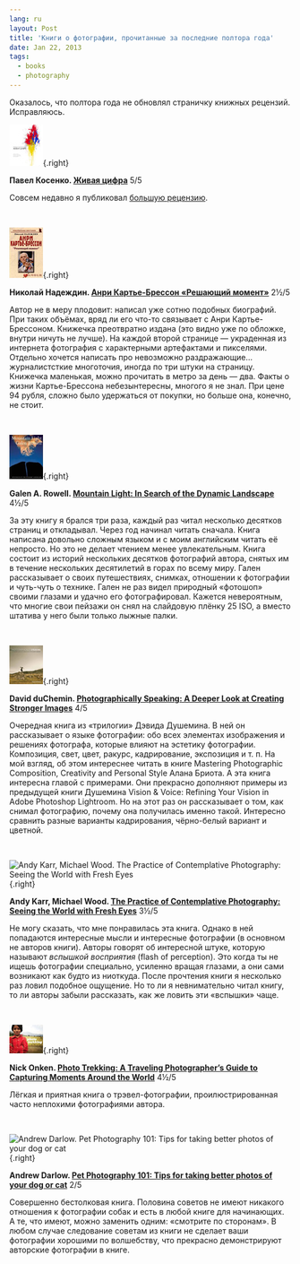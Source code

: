 ```yaml
---
lang: ru
layout: Post
title: 'Книги о фотографии, прочитанные за последние полтора года'
date: Jan 22, 2013
tags:
  - books
  - photography
---
```


Оказалось, что полтора года не обновлял страничку книжных рецензий. Исправляюсь.

![](/images/books/kosenko.jpg "Павел Косенко. Живая цифра"){.right}

**Павел Косенко. [Живая цифра](http://www.ozon.ru/context/detail/id/19415674/?partner=sapegin)** 5/5

Совсем недавно я публиковал [большую рецензию](/blog/5563).

<br clear="right">

![](/images/books/decisivemoment.jpg "Николай Надеждин. Анри Картье-Брессон «Решающий момент"){.right}

**Николай Надеждин. [Анри Картье-Брессон «Решающий момент»](http://www.ozon.ru/context/detail/id/5818506/?partner=sapegin)** 2½/5

Автор не в меру плодовит: написал уже сотню подобных биографий. При таких объёмах, вряд ли его что-то связывает с Анри Картье-Брессоном. Книжечка преотвратно издана (это видно уже по обложке, внутри ничуть не лучше). На каждой второй странице — украденная из интернета фотография с характерными артефактами и пикселями. Отдельно хочется написать про невозможно раздражающие… журналистсткие многоточия, иногда по три штуки на страницу. Книжечка маленькая, можно прочитать в метро за день — два. Факты о жизни Картье-Брессона небезынтересны, многого я не знал. При цене 94 рубля, сложно было удержаться от покупки, но больше она, конечно, не стоит.

<br clear="right">

![](/images/books/rowell.jpg "Galen A. Rowell. Mountain Light: In Search of the Dynamic Landscape"){.right}

**Galen A. Rowell. [Mountain Light: In Search of the Dynamic Landscape](http://www.amazon.com/Mountain-Light-Search-Dynamic-Landscape/dp/1578051924/?tag=artesapesphot-20)** 4½/5

За эту книгу я брался три раза, каждый раз читал несколько десятков страниц и откладывал. Через год начинал читать сначала. Книга написана довольно сложным языком и с моим английским читать её непросто. Но это не делает чтением менее увлекательным. Книга состоит из историй нескольких десятков фотографий автора, снятых им в течение нескольких десятилетий в горах по всему миру. Гален рассказывает о своих путешествиях, снимках, отношении к фотографии и чуть-чуть о технике. Гален не раз видел природный «фотошоп» своими глазами и удачно его фотографировал. Кажется невероятным, что многие свои пейзажи он снял на слайдовую плёнку 25 ISO, а вместо штатива у него были только лыжные палки.

<br clear="right">

![](/images/books/speaking.jpg "David duChemin. Photographically Speaking: A Deeper Look at Creating Stronger Images"){.right}

**David duChemin. [Photographically Speaking: A Deeper Look at Creating Stronger Images](http://www.amazon.com/gp/product/0321750446/?tag=artesapesphot-20)** 4/5

Очередная книга из «трилогии» Дэвида Душемина. В ней он рассказывает о языке фотографии: обо всех элементах изображения и решениях фотографа, которые влияют на эстетику фотографии. Композиция, свет, цвет, ракурс, кадрирование, экспозиция и т. п. На мой взгляд, об этом интереснее читать в книге Mastering Photographic Composition, Creativity and Personal Style Алана Бриота. А эта книга интересна главой с примерами. Они прекрасно дополняют примеры из предыдущей книги Душемина Vision & Voice: Refining Your Vision in Adobe Photoshop Lightroom. Но на этот раз он рассказывает о том, как снимал фотографию, почему она получилась именно такой. Интересно сравнить разные варианты кадрирования, чёрно-белый вариант и цветной.

<br clear="right">

![](/images/books/contemplative.jpg "Andy Karr, Michael Wood. The Practice of Contemplative Photography: Seeing the World with Fresh Eyes"){.right}

**Andy Karr, Michael Wood. [The Practice of Contemplative Photography: Seeing the World with Fresh Eyes](http://www.amazon.com/gp/product/1590307798/?tag=artesapesphot-20)** 3½/5

Не могу сказать, что мне понравилась эта книга. Однако в ней попадаются интересные мысли и интересные фотографии (в основном не авторов книги). Авторы говорят об интересной штуке, которую называют *вспышкой восприятия* (flash of perception). Это когда ты не ищешь фотографии специально, усиленно вращая глазами, а они сами возникают как будто из ниоткуда. После прочтения книги я несколько раз ловил подобное ощущение. Но то ли я невнимательно читал книгу, то ли авторы забыли рассказать, как же ловить эти «вспышки» чаще.

<br clear="right">

![](/images/books/phototrekking.jpg "Nick Onken. Photo Trekking: A Traveling Photographer’s Guide to Capturing Moments Around the World"){.right}

**Nick Onken. [Photo Trekking: A Traveling Photographer’s Guide to Capturing Moments Around the World](http://www.amazon.com/gp/product/0817432809/?tag=artesapesphot-20)** 4½/5

Лёгкая и приятная книга о трэвел-фотографии, проилюстрированная часто неплохими фотографиями автора.

<br clear="right">

![](/images/books/pet101.jpg "Andrew Darlow. Pet Photography 101: Tips for taking better photos of your dog or cat"){.right}

**Andrew Darlow. [Pet Photography 101: Tips for taking better photos of your dog or cat](http://www.amazon.com/gp/product/0240812158/?tag=artesapesphot-20)** 2/5

Совершенно бестолковая книга. Половина советов не имеют никакого отношения к фотографии собак и есть в любой книге для начинающих. А те, что имеют, можно заменить одним: «смотрите по сторонам». В любом случае следование советам из книги не сделает ваши фотографии хорошими по волшебству, что прекрасно демонстрируют авторские фотографии в книге.
